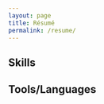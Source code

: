 ```yaml
---
layout: page
title: Résumé
permalink: /resume/
---
```

<script type="text/javascript" src="{{ "/assets/res/skill_bars.js" | relative_url }}"></script>
<div>
  <div class="skills">
    <h2>Skills</h2>
    <script type="text/javascript">
      load_here('/assets/data/skills.json', skill_bars);
    </script>
  </div>
  <div class="skills">
    <h2>Tools/Languages</h2>
    <script type="text/javascript">
      load_here('/assets/data/tools.json', skill_bars); 
    </script>
  </div>
</div>
<div id="work-history">

</div>
